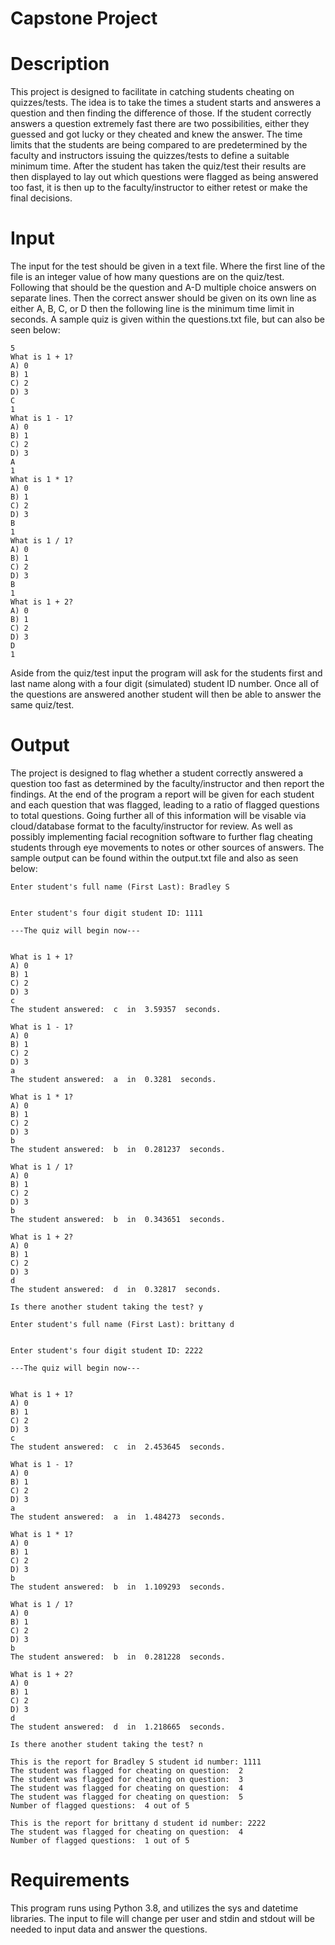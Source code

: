 # Capstone Project

# Description

This project is designed to facilitate in catching students cheating on quizzes/tests. The idea is to take the times a student starts and answeres a question and then finding the difference of those. If the student correctly answers a question extremely fast there are two possibilities, either they guessed and got lucky or they cheated and knew the answer. The time limits that the students are being compared to are predetermined by the faculty and instructors issuing the quizzes/tests to define a suitable minimum time. After the student has taken the quiz/test their results are then displayed to lay out which questions were flagged as being answered too fast, it is then up to the faculty/instructor to either retest or make the final decisions.

# Input

The input for the test should be given in a text file. Where the first line of the file is an integer value of how many questions are on the quiz/test. Following that should be the question and A-D multiple choice answers on separate lines. Then the correct answer should be given on its own line as either A, B, C, or D then the following line is the minimum time limit in seconds. A sample quiz is given within the questions.txt file, but can also be seen below:

    5
    What is 1 + 1?
    A) 0
    B) 1
    C) 2
    D) 3
    C
    1
    What is 1 - 1?
    A) 0
    B) 1
    C) 2
    D) 3
    A
    1
    What is 1 * 1?
    A) 0
    B) 1
    C) 2
    D) 3
    B
    1
    What is 1 / 1?
    A) 0
    B) 1
    C) 2
    D) 3
    B
    1
    What is 1 + 2?
    A) 0
    B) 1
    C) 2
    D) 3
    D
    1
    
 Aside from the quiz/test input the program will ask for the students first and last name along with a four digit (simulated) student ID number. Once all of the questions are answered another student will then be able to answer the same quiz/test.
 
# Output 

The project is designed to flag whether a student correctly answered a question too fast as determined by the faculty/instructor and then report the findings. At the end of the program a report will be given for each student and each question that was flagged, leading to a ratio of flagged questions to total questions. Going further all of this information will be visable via cloud/database format to the faculty/instructor for review. As well as possibly implementing facial recognition software to further flag cheating students through eye movements to notes or other sources of answers. The sample output can be found within the output.txt file and also as seen below:

    Enter student's full name (First Last): Bradley S


    Enter student's four digit student ID: 1111

    ---The quiz will begin now---


    What is 1 + 1?
    A) 0
    B) 1
    C) 2
    D) 3
    c
    The student answered:  c  in  3.59357  seconds.

    What is 1 - 1?
    A) 0
    B) 1
    C) 2
    D) 3
    a
    The student answered:  a  in  0.3281  seconds.

    What is 1 * 1?
    A) 0
    B) 1
    C) 2
    D) 3
    b
    The student answered:  b  in  0.281237  seconds.

    What is 1 / 1?
    A) 0
    B) 1
    C) 2
    D) 3
    b
    The student answered:  b  in  0.343651  seconds.

    What is 1 + 2?
    A) 0
    B) 1
    C) 2
    D) 3
    d
    The student answered:  d  in  0.32817  seconds.

    Is there another student taking the test? y

    Enter student's full name (First Last): brittany d


    Enter student's four digit student ID: 2222

    ---The quiz will begin now---


    What is 1 + 1?
    A) 0
    B) 1
    C) 2
    D) 3
    c
    The student answered:  c  in  2.453645  seconds.

    What is 1 - 1?
    A) 0
    B) 1
    C) 2
    D) 3
    a
    The student answered:  a  in  1.484273  seconds.

    What is 1 * 1?
    A) 0
    B) 1
    C) 2
    D) 3
    b
    The student answered:  b  in  1.109293  seconds.

    What is 1 / 1?
    A) 0
    B) 1
    C) 2
    D) 3
    b
    The student answered:  b  in  0.281228  seconds.

    What is 1 + 2?
    A) 0
    B) 1
    C) 2
    D) 3
    d
    The student answered:  d  in  1.218665  seconds.

    Is there another student taking the test? n

    This is the report for Bradley S student id number: 1111
    The student was flagged for cheating on question:  2
    The student was flagged for cheating on question:  3
    The student was flagged for cheating on question:  4
    The student was flagged for cheating on question:  5
    Number of flagged questions:  4 out of 5

    This is the report for brittany d student id number: 2222
    The student was flagged for cheating on question:  4
    Number of flagged questions:  1 out of 5
    
# Requirements

This program runs using Python 3.8, and utilizes the sys and datetime libraries. The input to file will change per user and stdin and stdout will be needed to input data and answer the questions.
